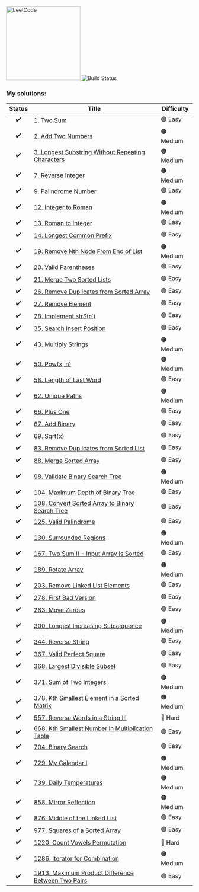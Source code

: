 <a href="https://leetcode.com">
    <img src="/leetcode-logo.png" style="width:200px" alt="LeetCode"/>
</a>

<!-- Build status-->
<img src="https://github.com/yuriisalimov/MyLeetCode/actions/workflows/build.yml/badge.svg" alt="Build Status">

### My solutions:

|     Status     |     Title     |     Difficulty     |
|:--------------:|---------------|--------------------|
| :heavy_check_mark: | [1. Two Sum](/src/main/java/com/leetcode/my/twoSum)                                  | :green_circle: Easy |
| :heavy_check_mark: | [2. Add Two Numbers](/src/main/java/com/leetcode/my/addTwoNumbers)                   | :orange_circle: Medium |
| :heavy_check_mark: | [3. Longest Substring Without Repeating Characters](/src/main/java/com/leetcode/my/longestSubstringWithoutRepeatingCharacters) | :orange_circle: Medium |
| :heavy_check_mark: | [7. Reverse Integer](/src/main/java/com/leetcode/my/reverseInteger)                  | :orange_circle: Medium |
| :heavy_check_mark: | [9. Palindrome Number](/src/main/java/com/leetcode/my/palindromeNumber)              | :green_circle: Easy |
| :heavy_check_mark: | [12. Integer to Roman](/src/main/java/com/leetcode/my/integerToRoman)                | :orange_circle: Medium |
| :heavy_check_mark: | [13. Roman to Integer](/src/main/java/com/leetcode/my/romanToInteger)                | :green_circle: Easy |
| :heavy_check_mark: | [14. Longest Common Prefix](/src/main/java/com/leetcode/my/longestCommonPrefix)      | :green_circle: Easy |
| :heavy_check_mark: | [19. Remove Nth Node From End of List](/src/main/java/com/leetcode/my/removeNthNodeFromEndOfList)             | :orange_circle: Medium |
| :heavy_check_mark: | [20. Valid Parentheses](/src/main/java/com/leetcode/my/validParentheses)             | :green_circle: Easy |
| :heavy_check_mark: | [21. Merge Two Sorted Lists](/src/main/java/com/leetcode/my/mergeTwoSortedLists)     | :green_circle: Easy |
| :heavy_check_mark: | [26. Remove Duplicates from Sorted Array](/src/main/java/com/leetcode/my/removeDuplicatesFromSortedArray)     | :green_circle: Easy |
| :heavy_check_mark: | [27. Remove Element](/src/main/java/com/leetcode/my/removeElement)                   | :green_circle: Easy |
| :heavy_check_mark: | [28. Implement strStr()](/src/main/java/com/leetcode/my/implementStrStr)             | :green_circle: Easy |
| :heavy_check_mark: | [35. Search Insert Position](/src/main/java/com/leetcode/my/searchInsertPosition)    | :green_circle: Easy |
| :heavy_check_mark: | [43. Multiply Strings](/src/main/java/com/leetcode/my/multiplyStrings)               | :orange_circle: Medium |
| :heavy_check_mark: | [50. Pow(x, n)](/src/main/java/com/leetcode/my/powxN)                               | :orange_circle: Medium |
| :heavy_check_mark: | [58. Length of Last Word](/src/main/java/com/leetcode/my/lengthOfLastWord)          | :green_circle: Easy |
| :heavy_check_mark: | [62. Unique Paths](/src/main/java/com/leetcode/my/uniquePaths)                       | :orange_circle: Medium |
| :heavy_check_mark: | [66. Plus One](/src/main/java/com/leetcode/my/plusOne)                               | :green_circle: Easy |
| :heavy_check_mark: | [67. Add Binary](/src/main/java/com/leetcode/my/addBinary)                           | :green_circle: Easy |
| :heavy_check_mark: | [69. Sqrt(x)](/src/main/java/com/leetcode/my/sqrtX)                                  | :green_circle: Easy |
| :heavy_check_mark: | [83. Remove Duplicates from Sorted List](/src/main/java/com/leetcode/my/removeDuplicatesFromSortedList) | :green_circle: Easy |
| :heavy_check_mark: | [88. Merge Sorted Array](/src/main/java/com/leetcode/my/mergeSortedArray) | :green_circle: Easy |
| :heavy_check_mark: | [98. Validate Binary Search Tree](/src/main/java/com/leetcode/my/validateBinarySearchTree)   | :orange_circle: Medium |
| :heavy_check_mark: | [104. Maximum Depth of Binary Tree](/src/main/java/com/leetcode/my/maximumDepthOfBinaryTree) | :green_circle: Easy |
| :heavy_check_mark: | [108. Convert Sorted Array to Binary Search Tree](/src/main/java/com/leetcode/my/convertSortedArrayToBinarySearchTree)   | :green_circle: Easy |
| :heavy_check_mark: | [125. Valid Palindrome](/src/main/java/com/leetcode/my/validPalindrome)   | :green_circle: Easy |
| :heavy_check_mark: | [130. Surrounded Regions](/src/main/java/com/leetcode/my/surroundedRegions)   | :orange_circle: Medium |
| :heavy_check_mark: | [167. Two Sum II - Input Array Is Sorted](/src/main/java/com/leetcode/my/twoSumIIInputArrayIsSorted)   | :green_circle: Easy |
| :heavy_check_mark: | [189. Rotate Array](/src/main/java/com/leetcode/my/rotateArray)   | :orange_circle: Medium |
| :heavy_check_mark: | [203. Remove Linked List Elements](/src/main/java/com/leetcode/my/removeLinkedListElements)   | :green_circle: Easy |
| :heavy_check_mark: | [278. First Bad Version](/src/main/java/com/leetcode/my/firstBadVersion)   | :green_circle: Easy |
| :heavy_check_mark: | [283. Move Zeroes](/src/main/java/com/leetcode/my/moveZeroes)   | :green_circle: Easy |
| :heavy_check_mark: | [300. Longest Increasing Subsequence](/src/main/java/com/leetcode/my/longestIncreasingSubsequence)   | :orange_circle: Medium |
| :heavy_check_mark: | [344. Reverse String](/src/main/java/com/leetcode/my/reverseString)   | :green_circle: Easy |
| :heavy_check_mark: | [367. Valid Perfect Square](/src/main/java/com/leetcode/my/validPerfectSquare)   | :green_circle: Easy |
| :heavy_check_mark: | [368. Largest Divisible Subset](/src/main/java/com/leetcode/my/largestDivisibleSubset)   | :green_circle: Easy |
| :heavy_check_mark: | [371. Sum of Two Integers](/src/main/java/com/leetcode/my/sumOfTwoIntegers)   | :orange_circle: Medium |
| :heavy_check_mark: | [378. Kth Smallest Element in a Sorted Matrix](/src/main/java/com/leetcode/my/kthSmallestElementInASortedMatrix)   | :orange_circle: Medium |
| :heavy_check_mark: | [557. Reverse Words in a String III](/src/main/java/com/leetcode/my/kthSmallestNumberInMultiplicationTable)   | :red_circle: Hard |
| :heavy_check_mark: | [668. Kth Smallest Number in Multiplication Table](/src/main/java/com/leetcode/my/reverseWordsInAStringIII)   | :green_circle: Easy |
| :heavy_check_mark: | [704. Binary Search](/src/main/java/com/leetcode/my/binarySearch)   | :green_circle: Easy |
| :heavy_check_mark: | [729. My Calendar I](/src/main/java/com/leetcode/my/myCalendarI)   | :orange_circle: Medium |
| :heavy_check_mark: | [739. Daily Temperatures](/src/main/java/com/leetcode/my/dailyTemperatures)   | :orange_circle: Medium |
| :heavy_check_mark: | [858. Mirror Reflection](/src/main/java/com/leetcode/my/mirrorReflection)   | :orange_circle: Medium |
| :heavy_check_mark: | [876. Middle of the Linked List](/src/main/java/com/leetcode/my/middleOfTheLinkedList)   | :green_circle: Easy |
| :heavy_check_mark: | [977. Squares of a Sorted Array](/src/main/java/com/leetcode/my/squaresOfASortedArray)   | :green_circle: Easy |
| :heavy_check_mark: | [1220. Count Vowels Permutation](/src/main/java/com/leetcode/my/countVowelsPermutation)   | :red_circle: Hard |
| :heavy_check_mark: | [1286. Iterator for Combination](/src/main/java/com/leetcode/my/iteratorForCombination)   | :orange_circle: Medium |
| :heavy_check_mark: | [1913. Maximum Product Difference Between Two Pairs](/src/main/java/com/leetcode/my/maximumProductDifferenceBetweenTwoPairs)   | :green_circle: Easy |
